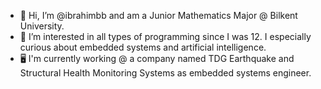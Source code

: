 - 👋 Hi, I’m @ibrahimbb and am a Junior Mathematics Major @ Bilkent University.
- 👀 I’m interested in all types of programming since I was 12. I especially curious about embedded systems and artificial intelligence.
- 🖥️ I'm currently working @ a company named TDG Earthquake and Structural Health Monitoring Systems as embedded systems engineer. 

<!---
ibrahimbb/ibrahimbb is a ✨ special ✨ repository because its `README.md` (this file) appears on your GitHub profile.
You can click the Preview link to take a look at your changes.
--->
